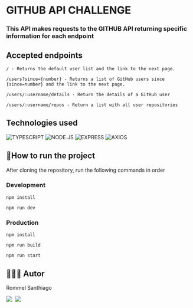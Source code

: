 # GITHUB API CHALLENGE

### This API makes requests to the GITHUB API returning specific information for each endpoint

## Accepted endpoints

```
/ - Returns the default user list and the link to the next page.
```

```
/users?since={number} - Returns a list of GitHub users since {since=number} and the link to the next page.
```

```
/users/:username/details - Return the details of a GitHub user
```

```
/users/:username/repos - Return a list with all user repositories
```

## Technologies used
![TYPESCRIPT](https://img.shields.io/badge/TypeScript-007ACC?style=for-the-badge&logo=typescript&logoColor=white) ![NODE.JS](https://img.shields.io/badge/Node.js-43853D?style=for-the-badge&logo=node.js&logoColor=white) ![EXPRESS](https://img.shields.io/badge/Express.js-404D59?style=for-the-badge) ![AXIOS](https://img.shields.io/badge/AXIOS-5C2D91?style=for-the-badge&logo=axios&logoColor=white) 


## 🚀How to run the project
After cloning the repository, run the following commands in order
### Development
```
npm install
```
```
npm run dev
```
### Production
```
npm install
```
```
npm run build
```
```
npm run start
```
## 🧑🏾‍💻 Autor
Rommel Santhiago

[<img src='https://img.shields.io/badge/LinkedIn-1279eb?style=for-the-badge&logo=linkedin&logoColor=white' />](https://www.linkedin.com/in/rommelsanthiago)&nbsp;&nbsp;[<img src='https://img.shields.io/badge/Gmail-D14836?style=for-the-badge&logo=gmail&logoColor=white' />](mailto:rommel.santhiago@gmail.com)
